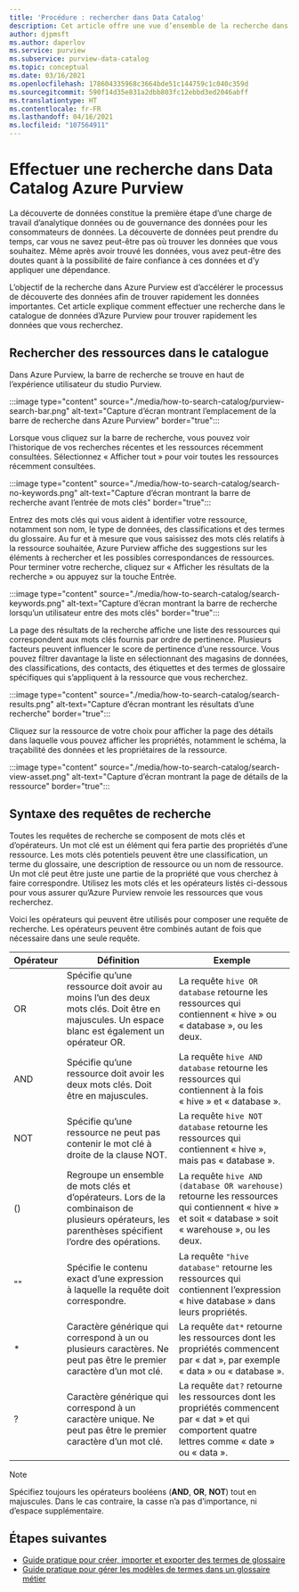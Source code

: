 ```yaml
---
title: 'Procédure : rechercher dans Data Catalog'
description: Cet article offre une vue d’ensemble de la recherche dans un catalogue de données.
author: djpmsft
ms.author: daperlov
ms.service: purview
ms.subservice: purview-data-catalog
ms.topic: conceptual
ms.date: 03/16/2021
ms.openlocfilehash: 178604335968c3664bde51c144759c1c040c359d
ms.sourcegitcommit: 590f14d35e831a2dbb803fc12ebbd3ed2046abff
ms.translationtype: HT
ms.contentlocale: fr-FR
ms.lasthandoff: 04/16/2021
ms.locfileid: "107564911"
---
```

# <a name="search-the-azure-purview-data-catalog"></a>Effectuer une recherche dans Data Catalog Azure Purview

La découverte de données constitue la première étape d’une charge de travail d’analytique données ou de gouvernance des données pour les consommateurs de données. La découverte de données peut prendre du temps, car vous ne savez peut-être pas où trouver les données que vous souhaitez. Même après avoir trouvé les données, vous avez peut-être des doutes quant à la possibilité de faire confiance à ces données et d’y appliquer une dépendance.

L’objectif de la recherche dans Azure Purview est d’accélérer le processus de découverte des données afin de trouver rapidement les données importantes. Cet article explique comment effectuer une recherche dans le catalogue de données d’Azure Purview pour trouver rapidement les données que vous recherchez.

## <a name="search-the-catalog-for-assets"></a>Rechercher des ressources dans le catalogue

Dans Azure Purview, la barre de recherche se trouve en haut de l’expérience utilisateur du studio Purview.

:::image type="content" source="./media/how-to-search-catalog/purview-search-bar.png" alt-text="Capture d’écran montrant l’emplacement de la barre de recherche dans Azure Purview" border="true":::

Lorsque vous cliquez sur la barre de recherche, vous pouvez voir l’historique de vos recherches récentes et les ressources récemment consultées. Sélectionnez « Afficher tout » pour voir toutes les ressources récemment consultées.

:::image type="content" source="./media/how-to-search-catalog/search-no-keywords.png" alt-text="Capture d’écran montrant la barre de recherche avant l’entrée de mots clés" border="true":::

Entrez des mots clés qui vous aident à identifier votre ressource, notamment son nom, le type de données, des classifications et des termes du glossaire. Au fur et à mesure que vous saisissez des mots clés relatifs à la ressource souhaitée, Azure Purview affiche des suggestions sur les éléments à rechercher et les possibles correspondances de ressources. Pour terminer votre recherche, cliquez sur « Afficher les résultats de la recherche » ou appuyez sur la touche Entrée.

:::image type="content" source="./media/how-to-search-catalog/search-keywords.png" alt-text="Capture d’écran montrant la barre de recherche lorsqu’un utilisateur entre des mots clés" border="true":::

La page des résultats de la recherche affiche une liste des ressources qui correspondent aux mots clés fournis par ordre de pertinence. Plusieurs facteurs peuvent influencer le score de pertinence d’une ressource. Vous pouvez filtrer davantage la liste en sélectionnant des magasins de données, des classifications, des contacts, des étiquettes et des termes de glossaire spécifiques qui s’appliquent à la ressource que vous recherchez.

:::image type="content" source="./media/how-to-search-catalog/search-results.png" alt-text="Capture d’écran montrant les résultats d’une recherche" border="true":::

 Cliquez sur la ressource de votre choix pour afficher la page des détails dans laquelle vous pouvez afficher les propriétés, notamment le schéma, la traçabilité des données et les propriétaires de la ressource.

:::image type="content" source="./media/how-to-search-catalog/search-view-asset.png" alt-text="Capture d’écran montrant la page de détails de la ressource" border="true":::

## <a name="search-query-syntax"></a>Syntaxe des requêtes de recherche

Toutes les requêtes de recherche se composent de mots clés et d’opérateurs. Un mot clé est un élément qui fera partie des propriétés d’une ressource. Les mots clés potentiels peuvent être une classification, un terme du glossaire, une description de ressource ou un nom de ressource. Un mot clé peut être juste une partie de la propriété que vous cherchez à faire correspondre. Utilisez les mots clés et les opérateurs listés ci-dessous pour vous assurer qu’Azure Purview renvoie les ressources que vous recherchez. 

Voici les opérateurs qui peuvent être utilisés pour composer une requête de recherche. Les opérateurs peuvent être combinés autant de fois que nécessaire dans une seule requête.

| Opérateur | Définition | Exemple |
| -------- | ---------- | ------- |
| OR | Spécifie qu’une ressource doit avoir au moins l’un des deux mots clés. Doit être en majuscules. Un espace blanc est également un opérateur OR.  | La requête `hive OR database` retourne les ressources qui contiennent « hive » ou « database », ou les deux. |
| AND | Spécifie qu’une ressource doit avoir les deux mots clés. Doit être en majuscules. | La requête `hive AND database` retourne les ressources qui contiennent à la fois « hive » et « database ». |
| NOT | Spécifie qu’une ressource ne peut pas contenir le mot clé à droite de la clause NOT. | La requête `hive NOT database` retourne les ressources qui contiennent « hive », mais pas « database ». |
| () | Regroupe un ensemble de mots clés et d’opérateurs. Lors de la combinaison de plusieurs opérateurs, les parenthèses spécifient l’ordre des opérations. | La requête `hive AND (database OR warehouse)` retourne les ressources qui contiennent « hive » et soit « database » soit « warehouse », ou les deux. |
| "" | Spécifie le contenu exact d’une expression à laquelle la requête doit correspondre. | La requête `"hive database"` retourne les ressources qui contiennent l’expression « hive database » dans leurs propriétés. |
| * | Caractère générique qui correspond à un ou plusieurs caractères. Ne peut pas être le premier caractère d’un mot clé. | La requête `dat*` retourne les ressources dont les propriétés commencent par « dat », par exemple « data » ou « database ». |
| ? | Caractère générique qui correspond à un caractère unique. Ne peut pas être le premier caractère d’un mot clé. | La requête `dat?` retourne les ressources dont les propriétés commencent par « dat » et qui comportent quatre lettres comme « date » ou « data ». |

> [!Note]
> Spécifiez toujours les opérateurs booléens (**AND**, **OR**, **NOT**) tout en majuscules. Dans le cas contraire, la casse n’a pas d’importance, ni d’espace supplémentaire.

## <a name="next-steps"></a>Étapes suivantes

- [Guide pratique pour créer, importer et exporter des termes de glossaire](how-to-create-import-export-glossary.md)
- [Guide pratique pour gérer les modèles de termes dans un glossaire métier](how-to-manage-term-templates.md)
